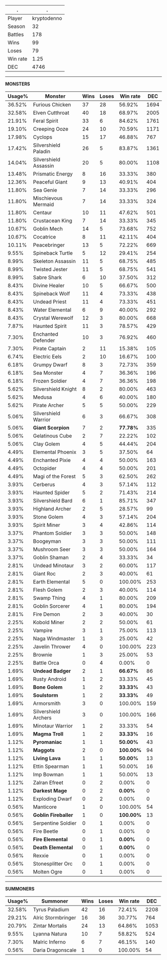 .|.
|-|-
Player|kryptodenno
Season|32
Battles|178
Wins|99
Loses|79
Win rate|1.25
DEC|4746

---
**MONSTERS**

Usage%|Monster|Wins|Loses|Win rate|DEC|
-|-|-|-|-|-|
36.52%|Furious Chicken|37|28|56.92%|1694|
32.58%|Elven Cutthroat|40|18|68.97%|2005|
21.91%|Feral Spirit|33|6|84.62%|1761|
19.10%|Creeping Ooze|24|10|70.59%|1171|
17.98%|Cyclops|15|17|46.88%|767|
17.42%|Silvershield Paladin|26|5|83.87%|1361|
14.04%|Silvershield Assassin|20|5|80.00%|1108|
13.48%|Prismatic Energy|8|16|33.33%|380|
12.36%|Peaceful Giant|9|13|40.91%|404|
11.80%|Sea Genie|7|14|33.33%|296|
11.80%|Mischievous Mermaid|7|14|33.33%|324|
11.80%|Centaur|10|11|47.62%|501|
11.80%|Crustacean King|7|14|33.33%|345|
10.67%|Goblin Mech|14|5|73.68%|752|
10.67%|Cocatrice|8|11|42.11%|404|
10.11%|Peacebringer|13|5|72.22%|669|
9.55%|Spineback Turtle|5|12|29.41%|254|
8.99%|Skeleton Assassin|11|5|68.75%|485|
8.99%|Twisted Jester|11|5|68.75%|541|
8.99%|Sabre Shark|6|10|37.50%|312|
8.43%|Divine Healer|10|5|66.67%|500|
8.43%|Spineback Wolf|11|4|73.33%|438|
8.43%|Undead Priest|11|4|73.33%|451|
8.43%|Water Elemental|6|9|40.00%|292|
8.43%|Crystal Werewolf|12|3|80.00%|668|
7.87%|Haunted Spirit|11|3|78.57%|429|
7.30%|Enchanted Defender|10|3|76.92%|460|
7.30%|Pirate Captain|2|11|15.38%|105|
6.74%|Electric Eels|2|10|16.67%|100|
6.18%|Grumpy Dwarf|8|3|72.73%|359|
6.18%|Sea Monster|4|7|36.36%|196|
6.18%|Frozen Soldier|4|7|36.36%|198|
5.62%|Silvershield Knight|8|2|80.00%|463|
5.62%|Medusa|4|6|40.00%|180|
5.62%|Pirate Archer|5|5|50.00%|229|
5.06%|Silvershield Warrior|6|3|66.67%|308|
5.06%|**Giant Scorpion**|7|2|**77.78%**|335|
5.06%|Gelatinous Cube|2|7|22.22%|102|
5.06%|Clay Golem|4|5|44.44%|204|
4.49%|Elemental Phoenix|3|5|37.50%|64|
4.49%|Enchanted Pixie|4|4|50.00%|163|
4.49%|Octopider|4|4|50.00%|201|
4.49%|Magi of the Forest|5|3|62.50%|262|
3.93%|Cerberus|4|3|57.14%|112|
3.93%|Haunted Spider|5|2|71.43%|214|
3.93%|Silvershield Bard|6|1|85.71%|347|
3.93%|Highland Archer|2|5|28.57%|99|
3.93%|Stone Golem|4|3|57.14%|204|
3.93%|Spirit Miner|3|4|42.86%|114|
3.37%|Phantom Soldier|3|3|50.00%|148|
3.37%|Boogeyman|3|3|50.00%|111|
3.37%|Mushroom Seer|3|3|50.00%|164|
3.37%|Goblin Shaman|2|4|33.33%|34|
2.81%|Undead Minotaur|3|2|60.00%|117|
2.81%|Giant Roc|2|3|40.00%|61|
2.81%|Earth Elemental|5|0|100.00%|253|
2.81%|Flesh Golem|2|3|40.00%|114|
2.81%|Swamp Thing|4|1|80.00%|209|
2.81%|Goblin Sorcerer|4|1|80.00%|194|
2.81%|Fire Demon|2|3|40.00%|30|
2.25%|Kobold Miner|2|2|50.00%|61|
2.25%|Vampire|3|1|75.00%|113|
2.25%|Naga Windmaster|1|3|25.00%|42|
2.25%|Javelin Thrower|4|0|100.00%|223|
2.25%|Brownie|1|3|25.00%|53|
2.25%|Battle Orca|0|4|0.00%|0|
1.69%|**Undead Badger**|2|1|**66.67%**|86|
1.69%|Rusty Android|1|2|33.33%|45|
1.69%|**Bone Golem**|1|2|**33.33%**|43|
1.69%|**Soulstorm**|1|2|**33.33%**|49|
1.69%|Armorsmith|3|0|100.00%|159|
1.69%|Silvershield Archers|3|0|100.00%|166|
1.69%|Minotaur Warrior|1|2|33.33%|54|
1.69%|**Magma Troll**|1|2|**33.33%**|16|
1.12%|**Pyromaniac**|1|1|**50.00%**|43|
1.12%|**Maggots**|2|0|**100.00%**|94|
1.12%|**Living Lava**|1|1|**50.00%**|13|
1.12%|Ettin Spearman|1|1|50.00%|16|
1.12%|Imp Bowman|1|1|50.00%|13|
1.12%|Zalran Efreet|0|2|0.00%|0|
1.12%|**Darkest Mage**|0|2|**0.00%**|0|
1.12%|Exploding Dwarf|0|2|0.00%|0|
0.56%|Manticore|1|0|100.00%|54|
0.56%|**Goblin Fireballer**|1|0|**100.00%**|13|
0.56%|Serpentine Soldier|0|1|0.00%|0|
0.56%|Fire Beetle|0|1|0.00%|0|
0.56%|**Fire Elemental**|0|1|**0.00%**|0|
0.56%|**Death Elemental**|0|1|**0.00%**|0|
0.56%|Rexxie|0|1|0.00%|0|
0.56%|Stonesplitter Orc|0|1|0.00%|0|
0.56%|Molten Ogre|0|1|0.00%|0|

---
**SUMMONERS**

Usage%|Summoner|Wins|Loses|Win rate|DEC|
-|-|-|-|-|-|
32.58%|Tyrus Paladium|42|16|72.41%|2208|
29.21%|Alric Stormbringer|16|36|30.77%|764|
20.79%|Zintar Mortalis|24|13|64.86%|1053|
9.55%|Lyanna Natura|10|7|58.82%|524|
7.30%|Malric Inferno|6|7|46.15%|140|
0.56%|Daria Dragonscale|1|0|100.00%|54|
